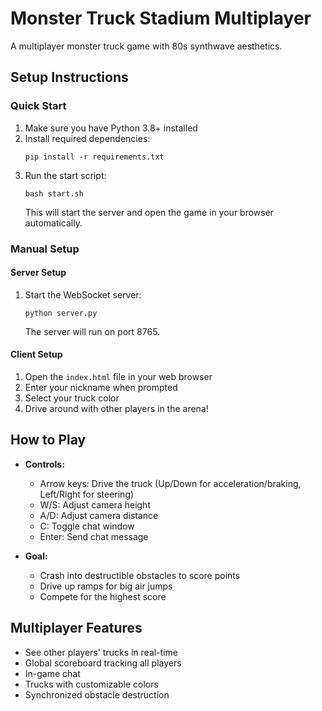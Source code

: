 # Monster Truck Stadium Multiplayer

A multiplayer monster truck game with 80s synthwave aesthetics.

## Setup Instructions

### Quick Start
1. Make sure you have Python 3.8+ installed
2. Install required dependencies:
   ```
   pip install -r requirements.txt
   ```
3. Run the start script:
   ```
   bash start.sh
   ```
   This will start the server and open the game in your browser automatically.
   
### Manual Setup

#### Server Setup
1. Start the WebSocket server:
   ```
   python server.py
   ```
   The server will run on port 8765.

#### Client Setup
1. Open the `index.html` file in your web browser
2. Enter your nickname when prompted
3. Select your truck color
4. Drive around with other players in the arena!

## How to Play
- **Controls:**
  - Arrow keys: Drive the truck (Up/Down for acceleration/braking, Left/Right for steering)
  - W/S: Adjust camera height
  - A/D: Adjust camera distance
  - C: Toggle chat window
  - Enter: Send chat message

- **Goal:**
  - Crash into destructible obstacles to score points
  - Drive up ramps for big air jumps
  - Compete for the highest score

## Multiplayer Features
- See other players' trucks in real-time
- Global scoreboard tracking all players
- In-game chat
- Trucks with customizable colors
- Synchronized obstacle destruction